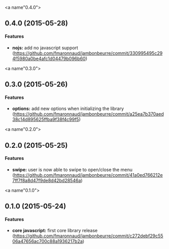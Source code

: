 <a name"0.4.0"></a>
## 0.4.0 (2015-05-28)


#### Features

* **nojs:** add no javascript support (https://github.com/fmaronnaud/jambonbeurre/commit/330995495c294f5980a0be4afc1d04479b096b60)


<a name"0.3.0"></a>
## 0.3.0 (2015-05-26)


#### Features

* **options:** add new options when initializing the library (https://github.com/fmaronnaud/jambonbeurre/commit/a25ea7b370aed38c14d895625ffba9f38f4c99f5)


<a name"0.2.0"></a>
## 0.2.0 (2015-05-25)


#### Features

* **swipe:** user is now able to swipe to open/close the menu (https://github.com/fmaronnaud/jambonbeurre/commit/41a0ed766212e7ff7f8a8d47f9de8d42bd28546a)


<a name"0.1.0"></a>
## 0.1.0 (2015-05-24)


#### Features

* **core javascript:** first core library release (https://github.com/fmaronnaud/jambonbeurre/commit/c272debf29c5506a47656ac700c88a1936217b2a)


